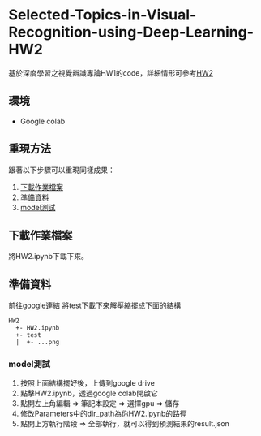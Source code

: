 # Selected-Topics-in-Visual-Recognition-using-Deep-Learning-HW2
基於深度學習之視覺辨識專論HW1的code，詳細情形可參考[HW2](https://github.com/nomiaro/Selected-Topics-in-Visual-Recognition-using-Deep-Learning/blob/main/HW2/HW2.pdf)

## 環境
- Google colab

## 重現方法
跟著以下步驟可以重現同樣成果：
1. [下載作業檔案](#下載作業檔案)
2. [準備資料](#準備資料)
3. [model測試](#model測試)

## 下載作業檔案
將HW2.ipynb下載下來。

## 準備資料
前往[google連結](https://drive.google.com/drive/folders/1P5rlaMDkdeJ8crg3TSnLs_IWgryoyv_N?usp=sharing)
將test下載下來解壓縮擺成下面的結構
```
HW2
  +- HW2.ipynb
  +- test
  |  +- ...png
```

### model測試
1. 按照上面結構擺好後，上傳到google drive
2. 點擊HW2.ipynb，透過google colab開啟它
3. 點開左上角編輯 => 筆記本設定 => 選擇gpu => 儲存
4. 修改Parameters中的dir_path為你HW2.ipynb的路徑
5. 點開上方執行階段 => 全部執行，就可以得到預測結果的result.json

